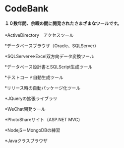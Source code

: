 # CodeBank
<h4>１０数年間、余暇の間に開発されたさまざまなツールです。</h4>

*ActiveDirectory　アクセスツール

*データベースブラウザ（Oracle、SQLServer）

*SQLServer<=>Excel双方向データ変換ツール

*データベース設計書とSQLScript生成ツール

*テストコード自動生成ツール

*リリース時の自動パッケージ化ツール

*JQueryの拡張ライブラリ 

*WeChat開発ツール

*PhotoShareサイト（ASP.NET MVC）

*NodejSーMongoDBの練習

*Javaクラスブラウザ



